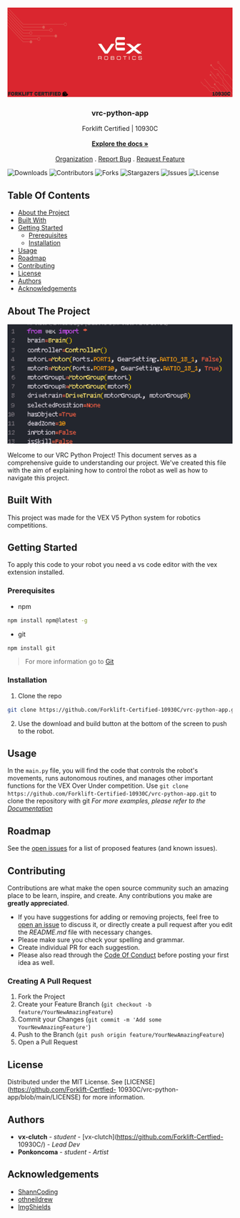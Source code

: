 <br/>
<p align="center">
  <a href="https://github.com/Forklift-Certfied-
10930C/vrc-python-app">
    <img src="/images/logo.png" alt="Logo" width="1000" height="200">
  </a>

  <h3 align="center">vrc-python-app</h3>

  <p align="center">
    Forklift Certified | 10930C
    <br/>
    <br/>
    <a href="https://github.com/Forklift-Certified-10930C"><strong>Explore the docs »</strong></a>
    <br/>
    <br/>
    <a href="https://www.vexrobotics.com">Organization</a>
    .
    <a href="https://github.com/Forklift-Certfied-
10930C/vrc-python-app/issues">Report Bug</a>
    .
    <a href="https://github.com/Forklift-Certfied-
10930C/vrc-python-app/issues">Request Feature</a>
  </p>
</p>

![Downloads](https://img.shields.io/github/downloads/Forklift-Certfied-10930C/vrc-python-app/total)
![Contributors](https://img.shields.io/github/contributors/Forklift-Certfied-10930C/vrc-python-app?color=dark-green) 
![Forks](https://img.shields.io/github/forks/Forklift-Certfied-10930C/vrc-python-app?style=social) 
![Stargazers](https://img.shields.io/github/stars/Forklift-Certfied-10930C/vrc-python-app?style=social) 
![Issues](https://img.shields.io/github/issues/Forklift-Certfied-10930C/vrc-python-app) 
![License](https://img.shields.io/github/license/Forklift-Certfied-10930C/vrc-python-app) 

## Table Of Contents

* [About the Project](#about-the-project)
* [Built With](#built-with)
* [Getting Started](#getting-started)
  * [Prerequisites](#prerequisites)
  * [Installation](#installation)
* [Usage](#usage)
* [Roadmap](#roadmap)
* [Contributing](#contributing)
* [License](#license)
* [Authors](#authors)
* [Acknowledgements](#acknowledgements)

## About The Project

<img src="/images/screenshot.png" alt="screen shot" width = "1000">

Welcome to our VRC Python Project! This document serves as a comprehensive guide to understanding our project. We've created this file with the aim of explaining how to control the robot as well as how to navigate this project.

## Built With

This project was made for the VEX  V5 Python system for robotics competitions.

## Getting Started

To apply this code to your robot you need a vs code editor with the vex extension installed.

### Prerequisites

* npm

```sh
npm install npm@latest -g
```
* git

```sh
npm install git
```
> For more information go to [Git](https://git-scm.com/book/en/v2/Getting-Started-Installing-Git)
### Installation

1. Clone the repo

```sh
git clone https://github.com/Forklift-Certified-10930C/vrc-python-app.git
```

2. Use the download and build button at the bottom of the screen to push to the robot.

## Usage

In the `main.py` file, you will find the code that controls the robot's movements, runs autonomous routines, and manages other important functions for the VEX Over Under competition. Use `git clone https://github.com/Forklift-Certified-10930C/vrc-python-app.git` to clone the repository with git
_For more examples, please refer to the [Documentation](https://example.com)_

## Roadmap

See the [open issues](https://github.com/Forklift-Certfied-10930C/vrc-python-app/issues) for a list of proposed features (and known issues).

## Contributing

Contributions are what make the open source community such an amazing place to be learn, inspire, and create. Any contributions you make are **greatly appreciated**.
* If you have suggestions for adding or removing projects, feel free to [open an issue](https://github.com/Forklift-Certfied-10930C/vrc-python-app/issues/new) to discuss it, or directly create a pull request after you edit the *README.md* file with necessary changes.
* Please make sure you check your spelling and grammar.
* Create individual PR for each suggestion.
* Please also read through the [Code Of Conduct](https://github.com/Forklift-Certfied-10930C/vrc-python-app/blob/main/CODE_OF_CONDUCT.md) before posting your first idea as well.

### Creating A Pull Request

1. Fork the Project
2. Create your Feature Branch (`git checkout -b feature/YourNewAmazingFeature`)
3. Commit your Changes (`git commit -m 'Add some YourNewAmazingFeature'`)
4. Push to the Branch (`git push origin feature/YourNewAmazingFeature`)
5. Open a Pull Request

## License

Distributed under the MIT License. See [LICENSE](https://github.com/Forklift-Certfied-
10930C/vrc-python-app/blob/main/LICENSE) for more information.

## Authors

* **vx-clutch** - *student* - [vx-clutch](https://github.com/Forklift-Certfied-
10930C/) - *Lead Dev*
* **Ponkoncoma** - *student* - *Artist*

## Acknowledgements

* [ShannCoding](https://github.com/ShaanCoding/)
* [othneildrew](https://github.com/othneildrew)
* [ImgShields](https://shields.io/)
